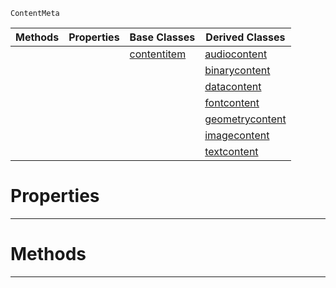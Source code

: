  `ContentMeta`

|Methods|Properties|Base Classes|Derived Classes|
|---|---|---|---|
| | |[contentitem](https://plasmaengine.github.io/PlasmaDocs/Plasma1/C++/code_reference/class_reference/contentitem.markdown)|[audiocontent](https://plasmaengine.github.io/PlasmaDocs/Plasma1/C++/code_reference/class_reference/audiocontent.markdown)|
| | | |[binarycontent](https://plasmaengine.github.io/PlasmaDocs/Plasma1/C++/code_reference/class_reference/binarycontent.markdown)|
| | | |[datacontent](https://plasmaengine.github.io/PlasmaDocs/Plasma1/C++/code_reference/class_reference/datacontent.markdown)|
| | | |[fontcontent](https://plasmaengine.github.io/PlasmaDocs/Plasma1/C++/code_reference/class_reference/fontcontent.markdown)|
| | | |[geometrycontent](https://plasmaengine.github.io/PlasmaDocs/Plasma1/C++/code_reference/class_reference/geometrycontent.markdown)|
| | | |[imagecontent](https://plasmaengine.github.io/PlasmaDocs/Plasma1/C++/code_reference/class_reference/imagecontent.markdown)|
| | | |[textcontent](https://plasmaengine.github.io/PlasmaDocs/Plasma1/C++/code_reference/class_reference/textcontent.markdown)|


 #  Properties


---  
 #  Methods


---  
 

 